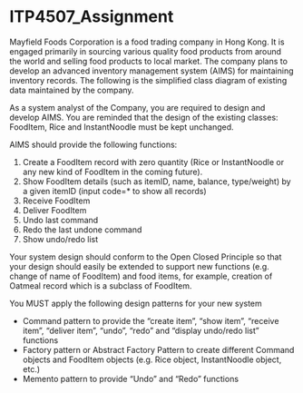# ITP4507_Assignment
Mayfield Foods Corporation is a food trading company in Hong Kong. It is engaged primarily in
sourcing various quality food products from around the world and selling food products to local
market. The company plans to develop an advanced inventory management system (AIMS) for
maintaining inventory records. The following is the simplified class diagram of existing data
maintained by the company.

As a system analyst of the Company, you are required to design and develop AIMS. You are
reminded that the design of the existing classes: FoodItem, Rice and InstantNoodle must be kept unchanged.

AIMS should provide the following functions:
1. Create a FoodItem record with zero quantity (Rice or InstantNoodle or any new kind of
FoodItem in the coming future).
2. Show FoodItem details (such as itemID, name, balance, type/weight) by a given itemID
(input code=* to show all records)
3. Receive FoodItem
4. Deliver FoodItem
5. Undo last command
6. Redo the last undone command
7. Show undo/redo list

Your system design should conform to the Open Closed Principle so that your design should easily
be extended to support new functions (e.g. change of name of FoodItem) and food items, for
example, creation of Oatmeal record which is a subclass of FoodItem.

You MUST apply the following design patterns for your new system

* Command pattern to provide the “create item”, “show item”, “receive item”, “deliver item”, “undo”, “redo” and “display undo/redo list” functions
* Factory pattern or Abstract Factory Pattern to create different Command objects and FoodItem objects (e.g. Rice object, InstantNoodle object, etc.)
* Memento pattern to provide “Undo” and “Redo” functions
